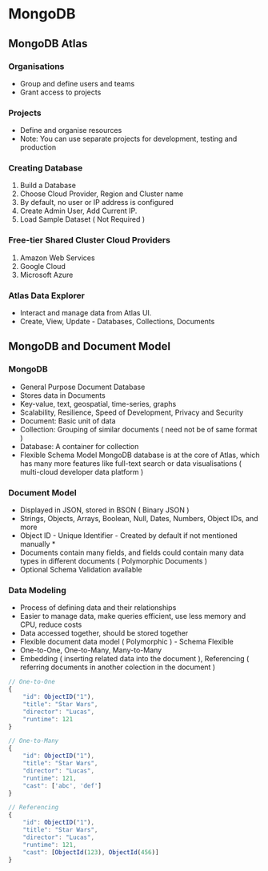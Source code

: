 # MongoDB
## MongoDB Atlas
### Organisations 
* Group and define users and teams
* Grant access to projects

### Projects
* Define and organise resources
* Note: You can use separate projects for development, testing and production

### Creating Database 
1. Build a Database
2. Choose Cloud Provider, Region and Cluster name
3. By default, no user or IP address is configured
4. Create Admin User, Add Current IP.
5. Load Sample Dataset ( Not Required )

### Free-tier Shared Cluster Cloud Providers
1. Amazon Web Services
2. Google Cloud
3. Microsoft Azure

### Atlas Data Explorer 
* Interact and manage data from Atlas UI.
* Create, View, Update - Databases, Collections, Documents

## MongoDB and Document Model
### MongoDB
* General Purpose Document Database
* Stores data in Documents
* Key-value, text, geospatial, time-series, graphs
* Scalability, Resilience, Speed of Development, Privacy and Security
* Document: Basic unit of data
* Collection: Grouping of similar documents ( need not be of same format )
* Database: A container for collection
* Flexible Schema Model
 MongoDB database is at the core of Atlas, which has many more features like full-text search or data visualisations ( multi-cloud developer data platform )

### Document Model
* Displayed in JSON, stored in BSON ( Binary JSON )
* Strings, Objects, Arrays, Boolean, Null, Dates, Numbers, Object IDs, and more
* Object ID - Unique Identifier - Created by default if not mentioned manually *
* Documents contain many fields, and fields could contain many data types in different documents ( Polymorphic Documents )
* Optional Schema Validation available

### Data Modeling
* Process of defining data and their relationships
* Easier to manage data,  make queries efficient, use less memory and CPU, reduce costs
* Data accessed together, should be stored together
* Flexible document data model ( Polymorphic ) - Schema Flexible
* One-to-One, One-to-Many, Many-to-Many
* Embedding ( inserting related data into the document ), Referencing ( referring documents in another colection in the document )
```javascript
// One-to-One
{
    "id": ObjectID("1"),
    "title": "Star Wars", 
    "director": "Lucas",
    "runtime": 121
}

// One-to-Many
{
    "id": ObjectID("1"),
    "title": "Star Wars",
    "director": "Lucas",
    "runtime": 121,
    "cast": ['abc', 'def']
}

// Referencing
{
    "id": ObjectID("1"),
    "title": "Star Wars",
    "director": "Lucas",
    "runtime": 121,
    "cast": [ObjectId(123), ObjectId(456)]
}
```


